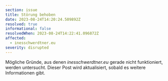 ```yaml
---
section: issue
title: Störung behoben
date: 2023-08-24T14:20:24.509892Z
resolved: true
informational: false
resolvedWhen: 2023-08-24T14:22:41.096872Z
affected:
  - inesschwerdtner.eu
severity: disrupted
---
```

Mögliche Gründe, aus denen *inesschwerdtner.eu* gerade nicht funktioniert, werden untersucht. Dieser Post wird aktualisiert, sobald es weitere Informationen gibt.

        